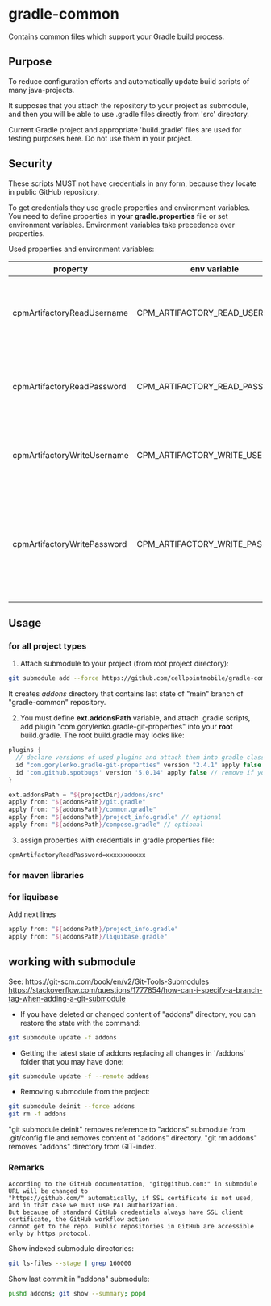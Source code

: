 # gradle-common

Contains common files which support your Gradle build process.

## Purpose 

To reduce configuration efforts and automatically update build scripts of many java-projects. 

It supposes that you attach the repository to your project as submodule, and then you will be able to 
use .gradle files directly from 'src' directory.

Current Gradle project and appropriate 'build.gradle' files are used for testing purposes here. 
Do not use them in your project.   

## Security

These scripts MUST not have credentials in any form, because they locate in public GitHub repository. 

To get credentials they use gradle properties and environment variables.
You need to define properties in **your gradle.properties** file or set environment variables.
Environment variables take precedence over properties.

Used properties and environment variables:

| property | env variable | descrition                                                                                       | default                                             |
|-|-|-|-|
|cpmArtifactoryReadUsername|CPM_ARTIFACTORY_READ_USERNAME| username for readonly access to common maven repository.| 'cellpointmobileread'                               | 
|cpmArtifactoryReadPassword|CPM_ARTIFACTORY_READ_PASSWORD| password for readonly access to common maven repository.| ''                                                  |
|cpmArtifactoryWriteUsername|CPM_ARTIFACTORY_WRITE_USERNAME| username for write access to common maven repository.| 'github'                                            |
|cpmArtifactoryWritePassword|CPM_ARTIFACTORY_WRITE_PASSWORD| password for write access to common maven repository. <br/> This password usually assigned by CI | 'jenkinspasswordplaceholder' used as a placeholder |   


## Usage

### for all project types

1) Attach submodule to your project (from root project directory):

```bash
git submodule add --force https://github.com/cellpointmobile/gradle-common.git addons
```

It creates *addons* directory that contains last state of "main" branch of "gradle-common" repository. 


2) You must define **ext.addonsPath** variable, and attach .gradle scripts, add plugin "com.gorylenko.gradle-git-properties"
   into your **root** build.gradle. The root build.gradle may looks like:
 
```groovy
plugins {
  // declare versions of used plugins and attach them into gradle classpath
  id "com.gorylenko.gradle-git-properties" version "2.4.1" apply false
  id 'com.github.spotbugs' version '5.0.14' apply false // remove if you don`t want to use spotbugs  
}

ext.addonsPath = "${projectDir}/addons/src"
apply from: "${addonsPath}/git.gradle"
apply from: "${addonsPath}/common.gradle"
apply from: "${addonsPath}/project_info.gradle" // optional
apply from: "${addonsPath}/compose.gradle" // optional
```

3) assign properties with credentials in gradle.properties file:

```properties
cpmArtifactoryReadPassword=xxxxxxxxxxx
```

### for maven libraries


### for liquibase

Add next lines

```groovy
apply from: "${addonsPath}/project_info.gradle"
apply from: "${addonsPath}/liquibase.gradle"
```

## working with submodule

See:
https://git-scm.com/book/en/v2/Git-Tools-Submodules
https://stackoverflow.com/questions/1777854/how-can-i-specify-a-branch-tag-when-adding-a-git-submodule

- If you have deleted or changed content of "addons" directory, you can restore the state with the command:

```bash
git submodule update -f addons 
```

- Getting the latest state of addons replacing all changes in '/addons' folder that you may have done:

```bash
git submodule update -f --remote addons
```

- Removing submodule from the project:

```bash
git submodule deinit --force addons
git rm -f addons
```

"git submodule deinit" removes reference to "addons" submodule from .git/config file and removes content of "addons" directory.
"git rm addons" removes "addons" directory from GIT-index. 

### Remarks

    According to the GitHub documentation, "git@github.com:" in submodule URL will be changed to
    "https://github.com/" automatically, if SSL certificate is not used, and in that case we must use PAT authorization.
    But because of standard GitHub credentials always have SSL client certificate, the GitHub workflow action 
    cannot get to the repo. Public repositories in GitHub are accessible only by https protocol. 

Show indexed submodule directories:
```bash
git ls-files --stage | grep 160000
```

Show last commit in "addons" submodule:
```bash
pushd addons; git show --summary; popd
```
